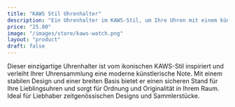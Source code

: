 ```yaml
---
title: "KAWS Stil Uhrenhalter"
description: "Ein Uhrenhalter im KAWS-Stil, um Ihre Uhren mit einem künstlerischen Touch zu organisieren."
price: "25.00"
image: "/images/store/kaws-watch.png"
layout: "product"
draft: false
---
```

Dieser einzigartige Uhrenhalter ist vom ikonischen KAWS-Stil inspiriert und verleiht Ihrer Uhrensammlung eine moderne künstlerische Note. Mit einem stabilen Design und einer breiten Basis bietet er einen sicheren Stand für Ihre Lieblingsuhren und sorgt für Ordnung und Originalität in Ihrem Raum. Ideal für Liebhaber zeitgenössischen Designs und Sammlerstücke.
